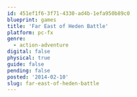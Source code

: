 ```yaml
---
id: 451ef1f6-3f71-4330-ad4b-1efa950b89c0
blueprint: games
title: 'Far East of Heden Battle'
platform: pc-fx
genre:
  - action-adventure
digital: false
physical: true
guide: false
pending: false
posted: '2014-02-10'
slug: far-east-of-heden-battle
---
```

